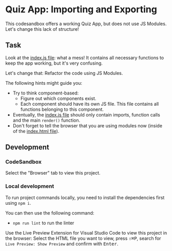 # Quiz App: Importing and Exporting

This codesandbox offers a working Quiz App, but does not use JS Modules. Let's change this lack of structure!

## Task

Look at the [index.js file](./index.js): what a mess! It contains all necessary functions to keep the app working, but it's very confusing.

Let's change that: Refactor the code using JS Modules.

The following hints might guide you:

- Try to think component-based:
  - Figure out which components exist.
  - Each component should have its own JS file. This file contains all functions belonging to this component.
- Eventually, the [index.js file](./index.js) should only contain imports, function calls and the main `render()` function.
- Don't forget to tell the browser that you are using modules now (inside of the [index.html file](./index.html)).

## Development

### CodeSandbox

Select the "Browser" tab to view this project.

### Local development

To run project commands locally, you need to install the dependencies first using `npm i`.

You can then use the following command:

- `npm run lint` to run the linter

Use the Live Preview Extension for Visual Studio Code to view this project in the browser: Select the HTML file you want to view, press <kbd>⇧</kbd><kbd>⌘</kbd><kbd>P</kbd>, search for `Live Preview: Show Preview` and confirm with <kbd>Enter</kbd>.
